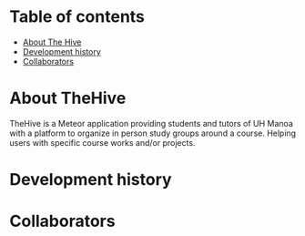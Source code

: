 # Table of contents

* [About The Hive](#about-thehive)
* [Development history](#development-history)
* [Collaborators](#collaborators)

# About TheHive

TheHive is a Meteor application providing students and tutors of UH Manoa with a platform to organize in person study groups around a course. Helping users with specific course works and/or projects.

# Development history


# Collaborators


